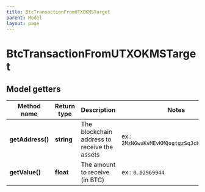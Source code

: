 ```yaml
---
title: BtcTransactionFromUTXOKMSTarget
parent: Model
layout: page
---
```


# BtcTransactionFromUTXOKMSTarget

## Model getters

Method name | Return type | Description | Notes
------------ | ------------- | ------------- | -------------
**getAddress()** | **string** | The blockchain address to receive the assets | ex.: `2MzNGwuKvMEvKMQogtgzSqJcH2UW3Tc5oc7`
**getValue()** | **float** | The amount to receive (in BTC) | ex.: `0.02969944`

